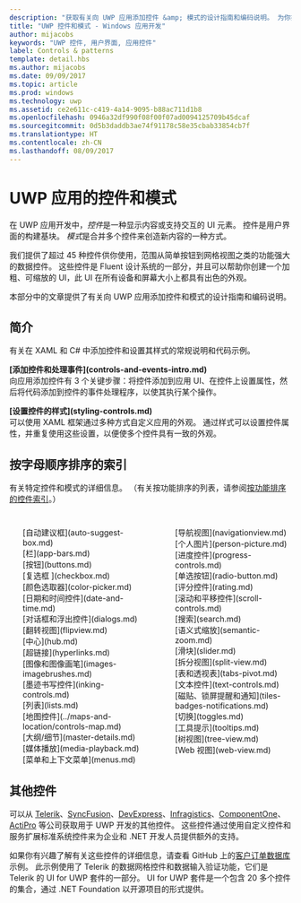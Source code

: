 ```yaml
---
description: "获取有关向 UWP 应用添加控件 &amp; 模式的设计指南和编码说明。 为你找到了超过 45 种功能强大的控件，这些控件可与你的应用结合使用。"
title: "UWP 控件和模式 - Windows 应用开发"
author: mijacobs
keywords: "UWP 控件, 用户界面, 应用控件"
label: Controls & patterns
template: detail.hbs
ms.author: mijacobs
ms.date: 09/09/2017
ms.topic: article
ms.prod: windows
ms.technology: uwp
ms.assetid: ce2e611c-c419-4a14-9095-b88ac711d1b8
ms.openlocfilehash: 0946a32df990f08f00f07ad0094125709b45dcaf
ms.sourcegitcommit: 0d5b3daddb3ae74f91178c58e35cbab33854cb7f
ms.translationtype: HT
ms.contentlocale: zh-CN
ms.lasthandoff: 08/09/2017
---
```

# <a name="controls-and-patterns-for-uwp-apps"></a>UWP 应用的控件和模式
<link rel="stylesheet" href="https://az835927.vo.msecnd.net/sites/uwp/Resources/css/custom.css"> 

在 UWP 应用开发中，<i>控件</i>是一种显示内容或支持交互的 UI 元素。 控件是用户界面的构建基块。 <i>模式</i>是合并多个控件来创造新内容的一种方式。

我们提供了超过 45 种控件供你使用，范围从简单按钮到网格视图之类的功能强大的数据控件。  这些控件是 Fluent 设计系统的一部分，并且可以帮助你创建一个加粗、可缩放的 UI，此 UI 在所有设备和屏幕大小上都具有出色的外观。 

本部分中的文章提供了有关向 UWP 应用添加控件和模式的设计指南和编码说明。 

## <a name="intro"></a>简介

有关在 XAML 和 C# 中添加控件和设置其样式的常规说明和代码示例。

<div class="side-by-side">
<div class="side-by-side-content">
  <div class="side-by-side-content-left">
   <p><b>[添加控件和处理事件](controls-and-events-intro.md)</b> <br/>
向应用添加控件有 3 个关键步骤：将控件添加到应用 UI、在控件上设置属性，然后将代码添加到控件的事件处理程序，以使其执行某个操作。</li>
</ul> 
</p>
  </div>
  <div class="side-by-side-content-right">
   <p><b>[设置控件的样式](styling-controls.md)</b> <br/>
可以使用 XAML 框架通过多种方式自定义应用的外观。 通过样式可以设置控件属性，并重复使用这些设置，以便使多个控件具有一致的外观。</p>
  </div>
</div>
</div>

## <a name="alphabetical-index"></a>按字母顺序排序的索引 

有关特定控件和模式的详细信息。 （有关按功能排序的列表，请参阅[按功能排序的控件索引](controls-by-function.md)。）

<div style="column-count: 2; column-gap: 40px; margin-top: 40px;" >
<ul style="margin-top: 0px; padding-top: 0px; list-style-type: none;">
<li style="list-style-type: none;">[自动建议框](auto-suggest-box.md)</li>

<li style="list-style-type: none;">[栏](app-bars.md)</li>

<li style="list-style-type: none;">[按钮](buttons.md)</li>

<li style="list-style-type: none;">[复选框 ](checkbox.md)</li>

<li style="list-style-type: none;">[颜色选取器](color-picker.md)</li>

<li style="list-style-type: none;">[日期和时间控件](date-and-time.md)</li>


<li style="list-style-type: none;">[对话框和浮出控件](dialogs.md)</li>

<li style="list-style-type: none;">[翻转视图](flipview.md)</li>

<li style="list-style-type: none;">[中心](hub.md)</li>

<li style="list-style-type: none;">[超链接](hyperlinks.md)</li>

<li style="list-style-type: none;">[图像和图像画笔](images-imagebrushes.md)</li>

<li style="list-style-type: none;">[墨迹书写控件](inking-controls.md)</li>

<li style="list-style-type: none;">[列表](lists.md)</li>

<li style="list-style-type: none;">[地图控件](../maps-and-location/controls-map.md)</li>

<li style="list-style-type: none;">[大纲/细节](master-details.md)</li>

<li style="list-style-type: none;">[媒体播放](media-playback.md)</li>

<li style="list-style-type: none;">[菜单和上下文菜单](menus.md)</li>

<li style="list-style-type: none;">[导航视图](navigationview.md)</li>

<li style="list-style-type: none;">[个人图片](person-picture.md)</li>

<li style="list-style-type: none;">[进度控件](progress-controls.md)</li>

<li style="list-style-type: none;">[单选按钮](radio-button.md)</li>

<li style="list-style-type: none;">[评分控件](rating.md)</li>

<li style="list-style-type: none;">[滚动和平移控件](scroll-controls.md)</li>

<li style="list-style-type: none;">[搜索](search.md)</li>

<li style="list-style-type: none;">[语义式缩放](semantic-zoom.md)</li>

<li style="list-style-type: none;">[滑块](slider.md)</li>

<li style="list-style-type: none;">[拆分视图](split-view.md)</li>

<li style="list-style-type: none;">[表和透视表](tabs-pivot.md)</li>

<li style="list-style-type: none;">[文本控件](text-controls.md)</li>

<li style="list-style-type: none;">[磁贴、锁屏提醒和通知](tiles-badges-notifications.md)</li>


<li style="list-style-type: none;">[切换](toggles.md)</li>
<li style="list-style-type: none;">[工具提示](tooltips.md)</li>

<li style="list-style-type: none;">[树视图](tree-view.md)</li>

<li style="list-style-type: none;">[Web 视图](web-view.md)</li>
</ul>
</div>

## <a name="additional-controls"></a>其他控件

可以从 [Telerik](http://www.telerik.com/)、[SyncFusion](https://www.syncfusion.com/products/uwp)、[DevExpress](https://www.devexpress.com/Products/NET/Controls/Win10Apps/)、[Infragistics](http://www.infragistics.com/products/universal-windows-platform)、[ComponentOne](https://www.componentone.com/Studio/Platform/UWP)、[ActiPro](http://www.actiprosoftware.com/products/controls/universal) 等公司获取用于 UWP 开发的其他控件。 这些控件通过使用自定义控件和服务扩展标准系统控件来为企业和 .NET 开发人员提供额外的支持。  

如果你有兴趣了解有关这些控件的详细信息，请查看 GitHub 上的[客户订单数据库](https://github.com/Microsoft/Windows-appsample-customers-orders-database)示例。 此示例使用了 Telerik 的数据网格控件和数据输入验证功能，它们是 Telerik 的 UI for UWP 套件的一部分。 UI for UWP 套件是一个包含 20 多个控件的集合，通过 .NET Foundation 以开源项目的形式提供。

